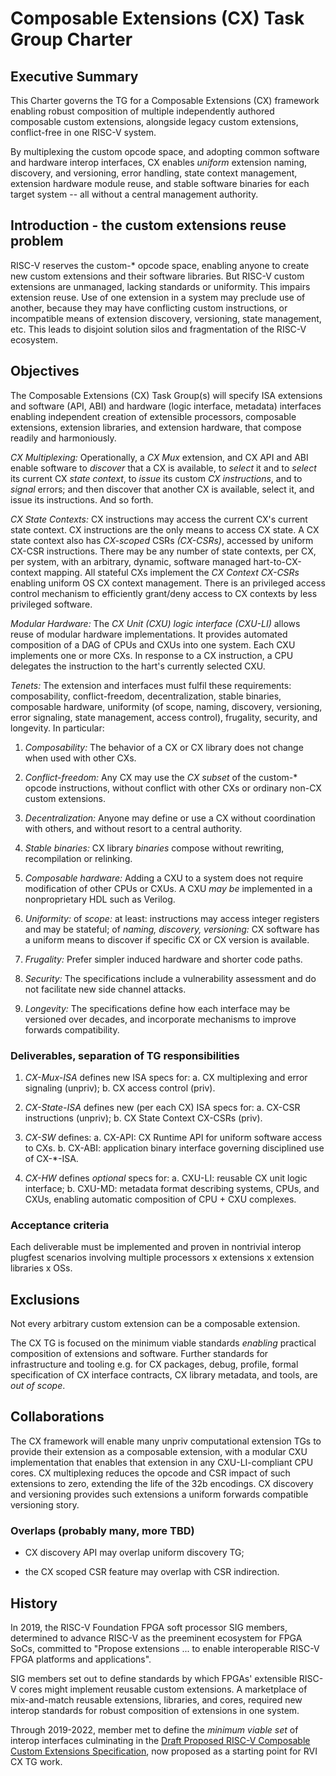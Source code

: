 # Composable Extensions (CX) Task Group Charter

## Executive Summary

This Charter governs the TG for a Composable Extensions (CX) framework
enabling robust composition of multiple independently authored composable
custom extensions, alongside legacy custom extensions, conflict-free in
one RISC-V system.

By multiplexing the custom opcode space, and adopting common software
and hardware interop interfaces, CX enables *uniform* extension naming,
discovery, and versioning, error handling, state context management,
extension hardware module reuse, and stable software binaries for each
target system -- all without a central management authority.

## Introduction - the custom extensions reuse problem

RISC-V reserves the custom-\* opcode space, enabling anyone to create
new custom extensions and their software libraries. But RISC-V custom
extensions are unmanaged, lacking standards or uniformity. This impairs
extension reuse. Use of one extension in a system may preclude use
of another, because they may have conflicting custom instructions, or
incompatible means of extension discovery, versioning, state management,
etc. This leads to disjoint solution silos and fragmentation of the
RISC-V ecosystem.

## Objectives

The Composable Extensions (CX) Task Group(s) will specify ISA extensions
and software (API, ABI) and hardware (logic interface, metadata)
interfaces enabling independent creation of extensible processors,
composable extensions, extension libraries, and extension hardware,
that compose readily and harmoniously.

*CX Multiplexing:* Operationally, a *CX Mux* extension, and CX API and
ABI enable software to *discover* that a CX is available, to *select*
it and to *select* its current CX *state context*, to *issue* its custom
*CX instructions*, and to *signal* errors; and then discover that another
CX is available, select it, and issue its instructions. And so forth.

*CX State Contexts:* CX instructions may access the current CX's
current state context. CX instructions are the only means to access
CX state. A CX state context also has *CX-scoped* CSRs *(CX-CSRs)*,
accessed by uniform CX-CSR instructions. There may be any number of
state contexts, per CX, per system, with an arbitrary, dynamic, software
managed hart-to-CX-context mapping. All stateful CXs implement the *CX
Context CX-CSRs* enabling uniform OS CX context management. There is an
privileged access control mechanism to efficiently grant/deny access to
CX contexts by less privileged software.

*Modular Hardware:* The *CX Unit (CXU) logic interface (CXU-LI)* allows
reuse of modular hardware implementations. It provides automated
composition of a DAG of CPUs and CXUs into one system. Each CXU implements
one or more CXs. In response to a CX instruction, a CPU delegates the
instruction to the hart's currently selected CXU.

*Tenets:* The extension and interfaces must fulfil these requirements:
composability, conflict-freedom, decentralization, stable binaries,
composable hardware, uniformity (of scope, naming, discovery, versioning,
error signaling, state management, access control), frugality, security,
and longevity. In particular:

1. *Composability:* The behavior of a CX or CX library does not change
when used with other CXs.

2. *Conflict-freedom:* Any CX may use the *CX subset* of the custom-\*
opcode instructions, without conflict with other CXs or ordinary non-CX
custom extensions.

3. *Decentralization:* Anyone may define or use a CX without coordination
with others, and without resort to a central authority.

4. *Stable binaries:* CX library *binaries* compose without rewriting,
recompilation or relinking.

5. *Composable hardware:* Adding a CXU to a system does not require
modification of other CPUs or CXUs. A CXU *may be* implemented in a
nonproprietary HDL such as Verilog.

6. *Uniformity:* of *scope:* at least: instructions may access integer
registers and may be stateful; of *naming, discovery, versioning:*
CX software has a uniform means to discover if specific CX or CX version
is available.

7. *Frugality:* Prefer simpler induced hardware and shorter code paths.

8. *Security:* The specifications include a vulnerability assessment
and do not facilitate new side channel attacks.

9. *Longevity:* The specifications define how each interface may be
versioned over decades, and incorporate mechanisms to improve forwards
compatibility.

### Deliverables, separation of TG responsibilities

1. *CX-Mux-ISA* defines new ISA specs for: a. CX multiplexing and error
signaling (unpriv); b. CX access control (priv).

2. *CX-State-ISA* defines new (per each CX) ISA specs for: a. CX-CSR
instructions (unpriv); b. CX State Context CX-CSRs (priv).

3. *CX-SW* defines: a. CX-API: CX Runtime API for uniform software access
to CXs. b. CX-ABI: application binary interface governing disciplined
use of CX-*-ISA.

4. *CX-HW* defines *optional* specs for: a. CXU-LI: reusable CX unit
logic interface; b. CXU-MD: metadata format describing systems, CPUs,
and CXUs, enabling automatic composition of CPU + CXU complexes.

### Acceptance criteria

Each deliverable must be implemented and proven in nontrivial interop
plugfest scenarios involving multiple processors x extensions x extension
libraries x OSs.

## Exclusions

Not every arbitrary custom extension can be a composable extension.

The CX TG is focused on the minimum viable standards *enabling*
practical composition of extensions and software. Further standards
for infrastructure and tooling e.g. for CX packages, debug, profile,
formal specification of CX interface contracts, CX library metadata,
and tools, are _out of scope_.

## Collaborations

The CX framework will enable many unpriv computational extension TGs to
provide their extension as a composable extension, with a modular
CXU implementation that enables that extension in any CXU-LI-compliant
CPU cores. CX multiplexing reduces the opcode and CSR impact of such
extensions to zero, extending the life of the 32b encodings. CX discovery
and versioning provides such extensions a uniform forwards compatible
versioning story.

### Overlaps (probably many, more TBD)

* CX discovery API may overlap uniform discovery TG;

* the CX scoped CSR feature may overlap with CSR indirection.

## History

In 2019, the RISC-V Foundation FPGA soft processor SIG members, determined
to advance RISC-V as the preeminent ecosystem for FPGA SoCs, committed to
"Propose extensions ... to enable interoperable RISC-V FPGA platforms
and applications".

SIG members set out to define standards by which FPGAs' extensible
RISC-V cores might implement reusable custom extensions. A marketplace
of mix-and-match reusable extensions, libraries, and cores, required
new interop standards for robust composition of extensions in one system.

Through 2019-2022, member met to define the *minimum viable set* of
interop interfaces culminating in the
[Draft Proposed RISC-V Composable Custom Extensions Specification](https://raw.githubusercontent.com/grayresearch/CX/main/spec/spec.pdf),
now proposed as a starting point for RVI CX TG work.
